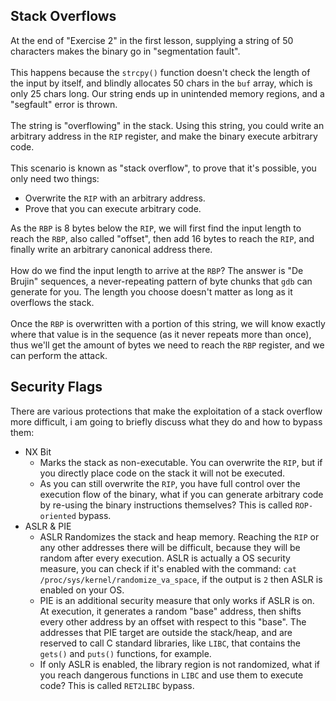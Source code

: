 ## Stack Overflows

At the end of "Exercise 2" in the first lesson, supplying a string of 50 characters makes the binary go in "segmentation fault".\
\
This happens because the `strcpy()` function doesn't check the length of the input by itself, and blindly allocates 50 chars in the `buf` array, which is only 25 chars long. Our string ends up in unintended memory regions, and a "segfault" error is thrown.\
\
The string is "overflowing" in the stack. Using this string, you could write an arbitrary address in the `RIP` register, and make the binary execute arbitrary code.
\
\
This scenario is known as "stack overflow", to prove that it's possible, you only need two things:
- Overwrite the `RIP` with an arbitrary address.
- Prove that you can execute arbitrary code.

As the `RBP` is 8 bytes below the `RIP`, we will first find the input length to reach the `RBP`, also called "offset", then add 16 bytes to reach the `RIP`, and finally write an arbitrary canonical address there.\
\
How do we find the input length to arrive at the `RBP`? The answer is "De Brujin" sequences, a never-repeating pattern of byte chunks that `gdb` can generate for you. The length you choose doesn't matter as long as it overflows the stack.\
\
Once the `RBP` is overwritten with a portion of this string, we will know exactly where that value is in the sequence (as it never repeats more than once), thus we'll get the amount of bytes we need to reach the `RBP` register, and we can perform the attack.

## Security Flags

There are various protections that make the exploitation of a stack overflow more difficult, i am going to briefly discuss what they do and how to bypass them:

- NX Bit
  - Marks the stack as non-executable. You can overwrite the `RIP`, but if you directly place code on the stack it will not be executed. 
  - As you can still overwrite the `RIP`, you have full control over the execution flow of the binary, what if you can generate arbitrary code by re-using the binary instructions themselves? This is called `ROP-oriented` bypass.
- ASLR & PIE
  - ASLR Randomizes the stack and heap memory. Reaching the `RIP` or any other addresses there will be difficult, because they will be random after every execution. ASLR is actually a OS security measure, you can check if it's enabled with the command: `cat /proc/sys/kernel/randomize_va_space`, if the output is `2` then ASLR is enabled on your OS.
  - PIE is an additional security measure that only works if ASLR is on. At execution, it generates a random "base" address, then shifts every other address by an offset with respect to this "base". The addresses that PIE target are outside the stack/heap, and are reserved to call C standard libraries, like `LIBC`, that contains the `gets()` and `puts()`  functions, for example.
  - If only ASLR is enabled, the library region is not randomized, what if you reach dangerous functions in `LIBC` and use them to execute code?  This is called `RET2LIBC` bypass.
